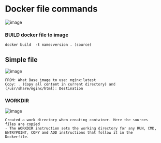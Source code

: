 
# Docker file commands

![image](https://user-images.githubusercontent.com/29054168/212777285-91af803f-b616-412d-811f-edf97741e928.png)


### BUILD docker file to image
```
docker build  -t name:version . (source)
```


## Simple file

![image](https://user-images.githubusercontent.com/29054168/212776791-55edf969-8979-43de-9372-08ea0feffa42.png)


```
FROM: What Base image to use: nginx:latest
Copy: . (Copy all content in current directory) and  (/usr/share/nginx/html): Destination
```

### WORKDIR
![image](https://user-images.githubusercontent.com/29054168/212777040-fe5b71d6-d0d9-4974-9651-a78bf52b7adf.png)

```
Created a work directory when creating container. Here the sources files are copied
- The WORKDIR instruction sets the working directory for any RUN, CMD, ENTRYPOINT, COPY and ADD instructions that follow it in the Dockerfile.
```


